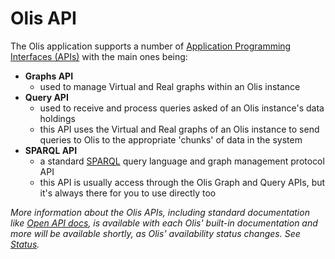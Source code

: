 # Olis API

The Oli<span class="rtl">s</span> application supports a number of [Application Programming Interfaces (APIs)](https://en.wikipedia.org/wiki/API) with the main ones being:

* **Graphs API**
    * used to manage Virtual and Real graphs within an Oli<span class="rtl">s</span> instance
* **Query API**
    * used to receive and process queries asked of an Oli<span class="rtl">s</span> instance's data holdings
    * this API uses the Virtual and Real graphs of an Oli<span class="rtl">s</span> instance to send queries to Oli<span class="rtl">s</span> to the appropriate 'chunks' of data in the system
* **SPARQL API**
    * a standard [SPARQL](http://www.w3.org/TR/sparql11-overview/) query language and graph management protocol API
    * this API is usually access through the Oli<span class="rtl">s</span> Graph and Query APIs, but it's always there for you to use directly too

_More information about the Oli<span class="rtl">s</span> APIs, including standard documentation like [Open API docs](https://www.openapis.org/), is available with each Oli<span class="rtl">s</span>' built-in documentation and more will be available shortly, as Oli<span class="rtl">s</span>' availability status changes. See [Status](index.md#status)._
